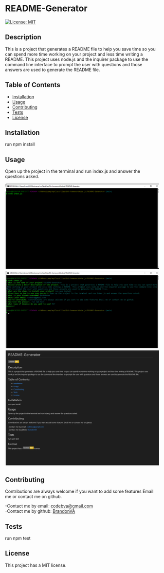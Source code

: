 # README-Generator
[![License: MIT](https://img.shields.io/badge/License-MIT-yellow.svg)](https://opensource.org/licenses/MIT)

## Description 

This is a project that generates a README file to help you save time so you can spend more time working on your project and less time writing a README. This project uses node.js and the inquirer package to use the command line interface to prompt the user with questions and those answers are used to generate the README file.


## Table of Contents

* [Installation](#installation)
* [Usage](#usage)
* [Contributing](#Contributing)
* [Tests](#Tests)
* [License](#license)


## Installation 
run npm install


## Usage 

Open up the project in the terminal and run index.js and answer the questions asked.

<img src="Images\Start.png" alt="start of project"  style="border: 2px solid white;">
<img src="Images\Questions-Complete.png" alt="example of the project completed"  style="border: 2px solid white;">
<img src="Images\Photo-README.png" alt="The README completed"  style="border: 2px solid white;">


## Contributing 

Contributions are always welcome if you want to add some features Email me or contact me on github.

-Contact me by email: codebva@gmail.com <br>
-Contact me by github: [BrandonVA](https://github.com/BrandonVA)

## Tests 
run npm test



## License 
This project has a MIT license.
